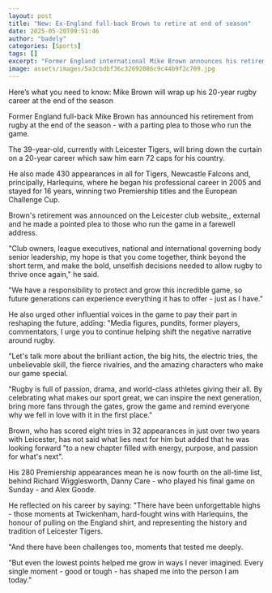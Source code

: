 ```yaml
---
layout: post
title: "New: Ex-England full-back Brown to retire at end of season"
date: 2025-05-20T09:51:46
author: "badely"
categories: [Sports]
tags: []
excerpt: "Former England international Mike Brown announces his retirement from rugby at the end of the season with a message for the sport's rulers."
image: assets/images/5a3cbdbf36c32692086c9c44b9f2c709.jpg
---
```


Here’s what you need to know: Mike Brown will wrap up his 20-year rugby career at the end of the season

Former England full-back Mike Brown has announced his retirement from rugby at the end of the season - with a parting plea to those who run the game.

The 39-year-old, currently with Leicester Tigers, will bring down the curtain on a 20-year career which saw him earn 72 caps for his country.

He also made 430 appearances in all for Tigers, Newcastle Falcons and, principally, Harlequins, where he began his professional career in 2005 and stayed for 16 years, winning two Premiership titles and the European Challenge Cup.

Brown's retirement was announced on the Leicester club website,, external and he made a pointed plea to those who run the game in a farewell address.

"Club owners, league executives, national and international governing body senior leadership, my hope is that you come together, think beyond the short term, and make the bold, unselfish decisions needed to allow rugby to thrive once again," he said. 

"We have a responsibility to protect and grow this incredible game, so future generations can experience everything it has to offer - just as I have."

He also urged other influential voices in the game to pay their part in reshaping the future, adding: "Media figures, pundits, former players, commentators, I urge you to continue helping shift the negative narrative around rugby.

"Let's talk more about the brilliant action, the big hits, the electric tries, the unbelievable skill, the fierce rivalries, and the amazing characters who make our game special. 

"Rugby is full of passion, drama, and world-class athletes giving their all. By celebrating what makes our sport great, we can inspire the next generation, bring more fans through the gates, grow the game and remind everyone why we fell in love with it in the first place."

Brown, who has scored eight tries in 32 appearances in just over two years with Leicester, has not said what lies next for him but added that he was looking forward "to a new chapter filled with energy, purpose, and passion for what's next".

His 280 Premiership appearances mean he is now fourth on the all-time list, behind Richard Wigglesworth, Danny Care - who played his final game on Sunday - and Alex Goode.

He reflected on his career by saying: "There have been unforgettable highs - those moments at Twickenham, hard-fought wins with Harlequins, the honour of pulling on the England shirt, and representing the history and tradition of Leicester Tigers. 

"And there have been challenges too, moments that tested me deeply. 

"But even the lowest points helped me grow in ways I never imagined. Every single moment - good or tough - has shaped me into the person I am today."

